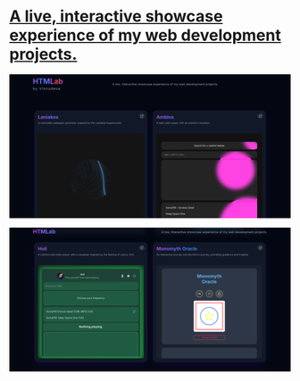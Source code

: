 # [A live, interactive showcase experience of my web development projects. ](https://visnudeva.github.io/HTMLab/)

<p align="center">
  <img src="https://github.com/visnudeva/HTMLab/blob/main/Screenshot%20from%202025-08-16%2021-16-30.png?raw=true" width="1000">
</p>

<p align="center">
  <img src="https://github.com/visnudeva/HTMLab/blob/main/Screenshot%20from%202025-08-16%2021-15-47.png?raw=true" width="1000">
</p>
